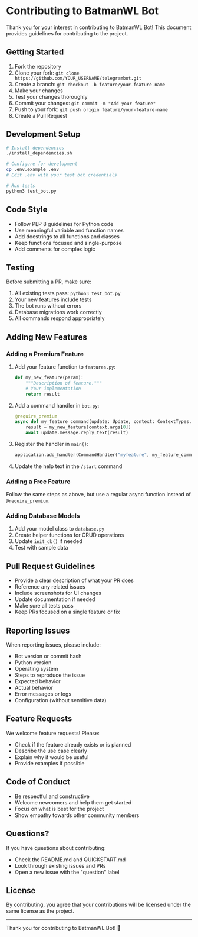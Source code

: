 # Contributing to BatmanWL Bot

Thank you for your interest in contributing to BatmanWL Bot! This document provides guidelines for contributing to the project.

## Getting Started

1. Fork the repository
2. Clone your fork: `git clone https://github.com/YOUR_USERNAME/telegrambot.git`
3. Create a branch: `git checkout -b feature/your-feature-name`
4. Make your changes
5. Test your changes thoroughly
6. Commit your changes: `git commit -m "Add your feature"`
7. Push to your fork: `git push origin feature/your-feature-name`
8. Create a Pull Request

## Development Setup

```bash
# Install dependencies
./install_dependencies.sh

# Configure for development
cp .env.example .env
# Edit .env with your test bot credentials

# Run tests
python3 test_bot.py
```

## Code Style

- Follow PEP 8 guidelines for Python code
- Use meaningful variable and function names
- Add docstrings to all functions and classes
- Keep functions focused and single-purpose
- Add comments for complex logic

## Testing

Before submitting a PR, make sure:

1. All existing tests pass: `python3 test_bot.py`
2. Your new features include tests
3. The bot runs without errors
4. Database migrations work correctly
5. All commands respond appropriately

## Adding New Features

### Adding a Premium Feature

1. Add your feature function to `features.py`:
   ```python
   def my_new_feature(param):
       """Description of feature."""
       # Your implementation
       return result
   ```

2. Add a command handler in `bot.py`:
   ```python
   @require_premium
   async def my_feature_command(update: Update, context: ContextTypes.DEFAULT_TYPE, user):
       result = my_new_feature(context.args[0])
       await update.message.reply_text(result)
   ```

3. Register the handler in `main()`:
   ```python
   application.add_handler(CommandHandler("myfeature", my_feature_command))
   ```

4. Update the help text in the `/start` command

### Adding a Free Feature

Follow the same steps as above, but use a regular async function instead of `@require_premium`.

### Adding Database Models

1. Add your model class to `database.py`
2. Create helper functions for CRUD operations
3. Update `init_db()` if needed
4. Test with sample data

## Pull Request Guidelines

- Provide a clear description of what your PR does
- Reference any related issues
- Include screenshots for UI changes
- Update documentation if needed
- Make sure all tests pass
- Keep PRs focused on a single feature or fix

## Reporting Issues

When reporting issues, please include:

- Bot version or commit hash
- Python version
- Operating system
- Steps to reproduce the issue
- Expected behavior
- Actual behavior
- Error messages or logs
- Configuration (without sensitive data)

## Feature Requests

We welcome feature requests! Please:

- Check if the feature already exists or is planned
- Describe the use case clearly
- Explain why it would be useful
- Provide examples if possible

## Code of Conduct

- Be respectful and constructive
- Welcome newcomers and help them get started
- Focus on what is best for the project
- Show empathy towards other community members

## Questions?

If you have questions about contributing:

- Check the README.md and QUICKSTART.md
- Look through existing issues and PRs
- Open a new issue with the "question" label

## License

By contributing, you agree that your contributions will be licensed under the same license as the project.

---

Thank you for contributing to BatmanWL Bot! 🦇
